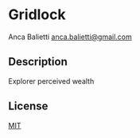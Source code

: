 # Gridlock
Anca Balietti <anca.balietti@gmail.com>

## Description

Explorer perceived wealth

## License

[MIT](LICENSE)
